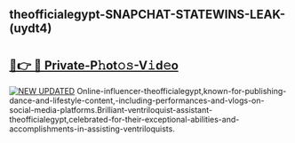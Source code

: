 ## theofficialegypt-SNAPCHAT-STATEWINS-LEAK-(uydt4)


# <h2><a href="https://mediaupload.pro?-20M">🔗👉 🔴 Private-P𝚑ot𝚘𝚜-V𝚒d𝚎o</a></h2>

[![NEW UPDATED](https://i.imgur.com/0qMVB7G.gif)](https://mediaupload.pro?-20M)
Online-influencer-theofficialegypt,known-for-publishing-dance-and-lifestyle-content,-including-performances-and-vlogs-on-social-media-platforms.Brilliant-ventriloquist-assistant-theofficialegypt,celebrated-for-their-exceptional-abilities-and-accomplishments-in-assisting-ventriloquists.  